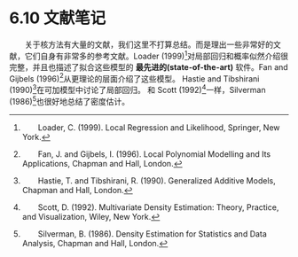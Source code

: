 # 6.10 文献笔记

<style>p{text-indent:2em;2}</style>

<style>p{text-indent:2em;2}</style>

关于核方法有大量的文献，我们这里不打算总结。而是理出一些非常好的文献，它们自身有非常多的参考文献。Loader (1999)[^1]对局部回归和概率似然介绍很完整，并且也描述了拟合这些模型的 **最先进的(state-of-the-art)** 软件。Fan and Gijbels (1996)[^2]从更理论的层面介绍了这些模型。 Hastie and Tibshirani (1990)[^3]在可加模型中讨论了局部回归。 和 Scott (1992)[^5]一样，Silverman (1986)[^4]也很好地总结了密度估计。

[^1]: Loader, C. (1999). Local Regression and Likelihood, Springer, New York.
[^2]: Fan, J. and Gijbels, I. (1996). Local Polynomial Modelling and Its Applications, Chapman and Hall, London.
[^3]: Hastie, T. and Tibshirani, R. (1990). Generalized Additive Models, Chapman and Hall, London.
[^4]: Silverman, B. (1986). Density Estimation for Statistics and Data Analysis, Chapman and Hall, London.
[^5]: Scott, D. (1992). Multivariate Density Estimation: Theory, Practice, and Visualization, Wiley, New York.
